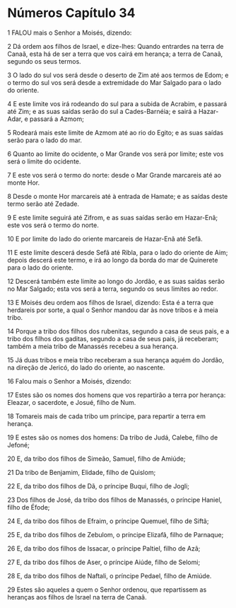 # Números Capítulo 34

1	FALOU mais o Senhor a Moisés, dizendo:

2	Dá ordem aos filhos de Israel, e dize-lhes: Quando entrardes na terra de Canaã, esta há de ser a terra que vos cairá em herança; a terra de Canaã, segundo os seus termos.

3	O lado do sul vos será desde o deserto de Zim até aos termos de Edom; e o termo do sul vos será desde a extremidade do Mar Salgado para o lado do oriente.

4	E este limite vos irá rodeando do sul para a subida de Acrabim, e passará até Zim; e as suas saídas serão do sul a Cades-Barnéia; e sairá a Hazar-Adar, e passará a Azmom;

5	Rodeará mais este limite de Azmom até ao rio do Egito; e as suas saídas serão para o lado do mar.

6	Quanto ao limite do ocidente, o Mar Grande vos será por limite; este vos será o limite do ocidente.

7	E este vos será o termo do norte: desde o Mar Grande marcareis até ao monte Hor.

8	Desde o monte Hor marcareis até à entrada de Hamate; e as saídas deste termo serão até Zedade.

9	E este limite seguirá até Zifrom, e as suas saídas serão em Hazar-Enã; este vos será o termo do norte.

10	E por limite do lado do oriente marcareis de Hazar-Enã até Sefã.

11	E este limite descerá desde Sefã até Ribla, para o lado do oriente de Aim; depois descerá este termo, e irá ao longo da borda do mar de Quinerete para o lado do oriente.

12	Descerá também este limite ao longo do Jordão, e as suas saídas serão no Mar Salgado; esta vos será a terra, segundo os seus limites ao redor.

13	E Moisés deu ordem aos filhos de Israel, dizendo: Esta é a terra que herdareis por sorte, a qual o Senhor mandou dar às nove tribos e à meia tribo.

14	Porque a tribo dos filhos dos rubenitas, segundo a casa de seus pais, e a tribo dos filhos dos gaditas, segundo a casa de seus pais, já receberam; também a meia tribo de Manassés recebeu a sua herança.

15	Já duas tribos e meia tribo receberam a sua herança aquém do Jordão, na direção de Jericó, do lado do oriente, ao nascente.

16	Falou mais o Senhor a Moisés, dizendo:

17	Estes são os nomes dos homens que vos repartirão a terra por herança: Eleazar, o sacerdote, e Josué, filho de Num.

18	Tomareis mais de cada tribo um príncipe, para repartir a terra em herança.

19	E estes são os nomes dos homens: Da tribo de Judá, Calebe, filho de Jefoné;

20	E, da tribo dos filhos de Simeão, Samuel, filho de Amiúde;

21	Da tribo de Benjamim, Elidade, filho de Quislom;

22	E, da tribo dos filhos de Dã, o príncipe Buqui, filho de Jogli;

23	Dos filhos de José, da tribo dos filhos de Manassés, o príncipe Haniel, filho de Éfode;

24	E, da tribo dos filhos de Efraim, o príncipe Quemuel, filho de Siftã;

25	E, da tribo dos filhos de Zebulom, o príncipe Elizafã, filho de Parnaque;

26	E, da tribo dos filhos de Issacar, o príncipe Paltiel, filho de Azã;

27	E, da tribo dos filhos de Aser, o príncipe Aiúde, filho de Selomi;

28	E, da tribo dos filhos de Naftali, o príncipe Pedael, filho de Amiúde.

29	Estes são aqueles a quem o Senhor ordenou, que repartissem as heranças aos filhos de Israel na terra de Canaã.

